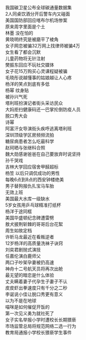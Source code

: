 我国碳卫星公布全球碳通量数据集  
2人同桌饮酒分开后警车内又碰面  
美国国防部回应喀布尔机场惨案  
原来周字里面是个土  
林墨 没在怕的  
黄晓明终究是被磨平了棱角  
女子网恋被骗32万网上找律师被骗4万  
女生看了都会沉默  
儿童药物将无针注射  
樊振东回应不玩社交媒体  
女子花15万购买心灵课程疑被骗  
毛晓彤说越懂事的姑娘越让人心疼  
杨洋的笑点到底有多低  
杨幂 纹身贴  
被孙兴气死  
塔利班扮演记者街头采访民众  
大妈拒扫健康码还一巴掌抡倒防疫人员  
脱口秀大会  
诗幂  
阿富汗女导演街头疾呼逃离塔利班  
深圳顶级学区房频频流拍  
糖尿病患者怎么吃最科学  
赵珂晒与张继科合照  
魏大勋感谢爸爸在自己要放弃时说坚持  
孙千哭戏  
吉林大学回应宿舍甲醛超标  
杨笠 以后只调侃成功的男性  
每晚6点到8点的西安钟楼绝美  
男子替狗报仇扎宝马车胎  
无效上班  
美国最大水库一级缺水  
5岁女孩用乒乓球精准打纸杯  
杨洋于途同框  
美国华盛顿纪念碑遭雷劈  
敖犬披荆斩棘的哥哥后台花絮  
周生如故定档  
许昕马龙最近在看叛逆者  
12岁杨洋的高质量洗袜子诀窍  
刘奕君剧抛式演技  
任嘉伦演白鹿师父  
两口子吵架孕妻被扔高速  
神舟十二号航天员将再次出舱  
最无望的暗恋是什么体验  
丈夫瞒着妻子代孕生子妻子不认  
皮皮虾出拳速度只有千分之二秒  
李诞说小佳让脱口秀更有意义  
以为不是在地球  
喵咪是如何催促开饭的  
第一次见义勇为就社死了  
女子实名举报小学时遭校长长期猥亵  
市场监管总局将规范网络二选一行为  
教育局通报小学校长猥亵学生事件  
